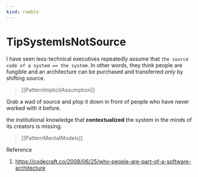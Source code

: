```yaml
---
kind: ramble
---
```


# TipSystemIsNotSource

I have seen less-technical executives repeatedly assume that `the source code of a system == the system`. In other words, they think people are fungible and an architecture can be purchased and transferred *only* by shifting source.  

> [[PatternImplicitAssumption]]

Grab a wad of source and plop it down in front of people who have never worked with it before.

the institutional knowledge that __contextualized__ the system
in the minds of its creators is missing.

> [[PatternMentalModels]]

Reference

1. <https://codecraft.co/2008/06/25/why-people-are-part-of-a-software-architecture>
